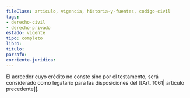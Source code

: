 ```yaml
---
fileClass: articulo, vigencia, historia-y-fuentes, codigo-civil
tags:
- derecho-civil
- derecho-privado
estado: vigente
tipo: completo
libro:
titulo:
parrafo:
corriente-juridica:
---
```

El acreedor cuyo crédito no conste sino por el testamento, será considerado como legatario para las disposiciones del [[Art. 1061| artículo precedente]].